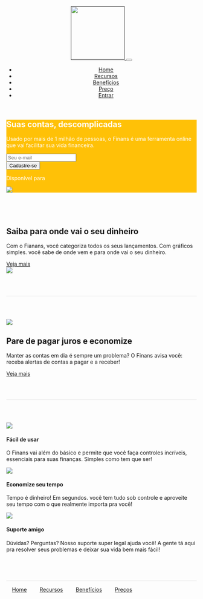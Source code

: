 <!DOCTYPE html>
<html lang="pt-br">
  <head>
    <!-- Meta tags Obrigatórias -->
    <meta charset="utf-8">
    <meta name="viewport" content="width=device-width, initial-scale=1, shrink-to-fit=no">

 <!-- Bootstrap CSS -->
  <link rel="stylesheet" href="https://stackpath.bootstrapcdn.com/bootstrap/4.1.3/css/bootstrap.min.css" integrity="sha384-MCw98/SFnGE8fJT3GXwEOngsV7Zt27NXFoaoApmYm81iuXoPkFOJwJ8ERdknLPMO" crossorigin="anonymous">

  <!-- Font Awesome -->
  <link rel="stylesheet" href="https://use.fontawesome.com/releases/v5.3.1/css/all.css" integrity="sha384-mzrmE5qonljUremFsqc01SB46JvROS7bZs3IO2EmfFsd15uHvIt+Y8vEf7N7fWAU" crossorigin="anonymous">

  <!--<link rel="stylesheet" href="fontawesome-6.2.1/css/all.css">-->

  <style type="text/css">

      #home {
        background: #ffc107;
        color: white;
      }

      .caixa {
        padding: 60px 0;
        border-bottom: 1px solid #e5e5e5;
      }

      footer p a {
        margin: 5px 15px;
      }

    </style>
    

  <title>Finans - finanças pessoais</title>
  </head>
  <body>
    <header>
    <nav class="navbar navbar-expand-sm navbar-light bg-warning">
      <div class="container">
        <a href="">
          <img class="navbar-brand" src="img/logo.png" width="142">
        </a>

  <button class="navbar-toggler" data-toggle="collapse" data-target="#nav-principal">
          <span class="navbar-toggler-icon"></span>
        </button>
      
  <div class="collapse navbar-collapse" id="nav-principal">
          <ul class="navbar-nav ml-auto">
            <li class="nav-item">
              <a href="" class="nav-link">Home</a>
            </li>
            <li class="nav-item">
              <a href="" class="nav-link">Recursos</a>
            </li>
            <li class="nav-item">
              <a href="" class="nav-link">Benefícios</a>
            </li>
            <li class="nav-item">
              <a href="" class="nav-link">Preço</a>
            </li>
            <li class="nav-item">
              <a href="" class="btn btn-outline-light ml4">Entrar</a>
            </li>
          </ul>
        </div>
      </div>
    </nav>
    </header>

  <section id="home">
      <div class="bg-warning container">
        <div class="row">
          <div class="col-md-6 d-flex">
            <div class="align-self-center">
              <h1 class="display-4">Suas contas, descomplicadas</h1>
              <p>
              Usado por mais de 1 milhão de pessoas, o Finans é uma ferramenta online que vai facilitar sua vida financeira.
              </p>

  <form class="mt-4 mb-4">
                <div class="input-group">
                  <input type="text" placeholder="Seu e-mail" class="form-control">
                  <div class="input-group-append">
                    <button type="button" class="btn btn-primary">Cadastre-se</button>
                  </div>
                </div>
              </form>

  <p>Disponível para
                <a href="" class="btn btn-outline-light">
                  <i class="fab fa-android fa-lg"></i>
                </a>
                <a href="" class="btn btn-outline-light">
                  <i class="fab fa-apple fa-lg"></i>
                </a>
              </p>

  </div>
  </div>
  <div class="col-md-6 d-none d-md-block">
            <img src="img/capa-mulher.png">
          </div>
        </div>
      </div>
    </section>

  <section class="caixa">
      <div class="container">

  <div class="row">

  <div class="col-md-6 d-flex">
            <div class="align-self-center">
              <h2>Saiba para onde vai o seu dinheiro</h2>
              <p>
                Com o Fianans, você categoriza todos os seus lançamentos. Com gráficos simples. você sabe de onde vem e para onde vai o seu dinheiro.
              </p>
              <a href="" class="btn btn-primary">Veja mais</a>
            </div>
          </div>

  <div class="col-md-6">
            <img src="img/saiba.png" class="img-fluid">
          </div>

  </div>

  </div>
    </section>

  <section class="caixa">
      <div class="container">

  <div class="row">

  <div class="col-md-6">
            <img src="img/juros.png" class="img-fluid">
          </div>

  <div class="col-md-6 d-flex">
            <div class="align-self-center">
              <h2>Pare de pagar juros e economize</h2>
              <p>
                Manter as contas em dia é sempre um problema? O Finans avisa você: receba alertas de contas a pagar e a receber!
              </p>
              <a href="" class="btn btn-primary">Veja mais</a>
            </div>
          </div>
        </div>

  </div>
    </section>

  <section class="caixa">
      <div class="container">

  <div class="row">
          <div class="col-md-4">
            <img src="img/facil.png" class="img-fluid">
            <h4>Fácil de usar</h4>
            <p>
              O Finans vai além do básico e permite que você faça controles incríveis, essenciais para suas finanças. Simples como tem que ser!
            </p>
          </div>
          <div class="col-md-4">
            <img src="img/economize.png" class="img-fluid">
            <h4>Economize seu tempo</h4>
            <p>
              Tempo é dinheiro! Em segundos. você tem tudo sob controle e aproveite seu tempo com o que realmente importa pra você!
            </p>
          </div>
          <div class="col-md-4">
            <img src="img/suporte.png" class="img-fluid">
            <h4>Suporte amigo</h4>
            <p>
              Dúvidas? Perguntas? Nosso suporte super legal ajuda você! A gente tá aqui pra resolver seus problemas e deixar sua vida bem mais fácil!
            </p>
          </div>
        </div>
      </div>
    </section>

  <footer class="mt-4 mb-4">
      <div class="container">
        <div class="row">
          <div class="col-md-8">
            <p>
              <a href="">Home</a>
              <a href="">Recursos</a>
              <a href="">Benefícios</a>
              <a href="">Preços</a>
            </p>
          </div>
          <div class="col-md-4 d-flex justify-content-end">
            <a href="https://www.facebook.com/" class="btn btn-outline-dark">
              <i class="fab fa-facebook"></i>
            </a>
            <a href="https://twitter.com/i/flow/login?input_flow_data=%7B%22requested_variant%22%3A%22eyJsYW5nIjoicHQifQ%3D%3D%22%7D" class="btn btn-outline-dark ml-2">
              <i class="fab fa-twitter"></i>
            </a>
            <a href="https://www.instagram.com/" class="btn btn-outline-dark ml-2">
              <i class="fab fa-instagram"></i>
            </a>
            <a href="https://www.youtube.com/" class="btn btn-outline-dark ml-2">
              <i class="fab fa-youtube"></i>
            </a>
          </div>
        </div>
      </div>
    </footer>

  <!-- JavaScript (Opcional) -->
  <!-- jQuery primeiro, depois Popper.js, depois Bootstrap JS -->
  <script src="https://code.jquery.com/jquery-3.3.1.slim.min.js" integrity="sha384-q8i/X+965DzO0rT7abK41JStQIAqVgRVzpbzo5smXKp4YfRvH+8abtTE1Pi6jizo" crossorigin="anonymous"></script>
  <script src="https://cdnjs.cloudflare.com/ajax/libs/popper.js/1.14.3/umd/popper.min.js" integrity="sha384-ZMP7rVo3mIykV+2+9J3UJ46jBk0WLaUAdn689aCwoqbBJiSnjAK/l8WvCWPIPm49" crossorigin="anonymous"></script>
  <script src="https://stackpath.bootstrapcdn.com/bootstrap/4.1.3/js/bootstrap.min.js" integrity="sha384-ChfqqxuZUCnJSK3+MXmPNIyE6ZbWh2IMqE241rYiqJxyMiZ6OW/JmZQ5stwEULTy" crossorigin="anonymous"></script>
  </body>
</html>
